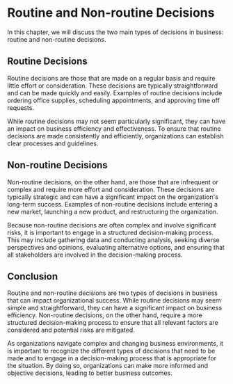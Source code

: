 Routine and Non-routine Decisions
============================================================================

In this chapter, we will discuss the two main types of decisions in business: routine and non-routine decisions.

Routine Decisions
-----------------

Routine decisions are those that are made on a regular basis and require little effort or consideration. These decisions are typically straightforward and can be made quickly and easily. Examples of routine decisions include ordering office supplies, scheduling appointments, and approving time off requests.

While routine decisions may not seem particularly significant, they can have an impact on business efficiency and effectiveness. To ensure that routine decisions are made consistently and efficiently, organizations can establish clear processes and guidelines.

Non-routine Decisions
---------------------

Non-routine decisions, on the other hand, are those that are infrequent or complex and require more effort and consideration. These decisions are typically strategic and can have a significant impact on the organization's long-term success. Examples of non-routine decisions include entering a new market, launching a new product, and restructuring the organization.

Because non-routine decisions are often complex and involve significant risks, it is important to engage in a structured decision-making process. This may include gathering data and conducting analysis, seeking diverse perspectives and opinions, evaluating alternative options, and ensuring that all stakeholders are involved in the decision-making process.

Conclusion
----------

Routine and non-routine decisions are two types of decisions in business that can impact organizational success. While routine decisions may seem simple and straightforward, they can have a significant impact on business efficiency. Non-routine decisions, on the other hand, require a more structured decision-making process to ensure that all relevant factors are considered and potential risks are mitigated.

As organizations navigate complex and changing business environments, it is important to recognize the different types of decisions that need to be made and to engage in a decision-making process that is appropriate for the situation. By doing so, organizations can make more informed and objective decisions, leading to better business outcomes.
